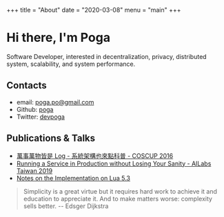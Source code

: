 +++
title = "About"
date = "2020-03-08"
menu = "main"
+++

# Hi there, I'm Poga

Software Developer, interested in decentralization, privacy, distributed system, scalability, and system performance.

## Contacts

* email: poga.po@gmail.com
* Github: [poga](https://github.com/poga)
* Twitter: [devpoga](https://twitter.com/devpoga)

## Publications & Talks

* [萬事萬物皆是 Log - 系統架構也來點科普 - COSCUP 2016](https://devpoga.org/post/2016-08-20_%E8%90%AC%E4%BA%8B%E8%90%AC%E7%89%A9%E7%9A%86%E6%98%AF-log-%E7%B3%BB%E7%B5%B1%E6%9E%B6%E6%A7%8B%E4%B9%9F%E4%BE%86%E9%BB%9E%E7%A7%91%E6%99%AE/)
* [Running a Service in Production without Losing Your Sanity - AILabs Taiwan 2019](https://www.slideshare.net/slideshow/embed_code/key/weOsOfldcNyPbB)
* [Notes on the Implementation on Lua 5.3](https://poga.github.io/lua53-notes/)

> Simplicity is a great virtue but it requires hard work to achieve it and education to appreciate it.
> And to make matters worse: complexity sells better.
>        -- Edsger Dijkstra

